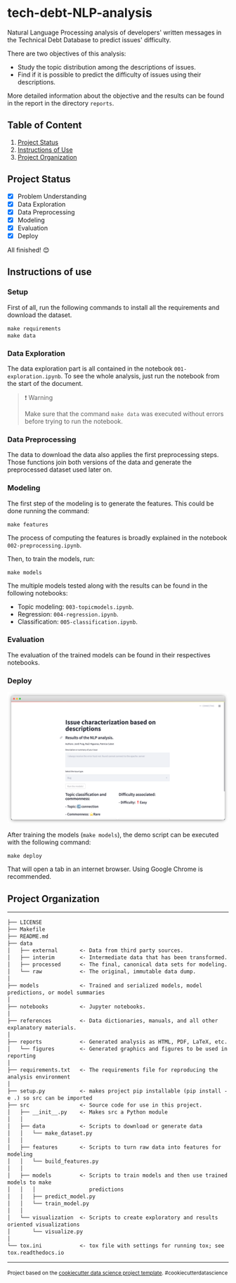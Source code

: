 # tech-debt-NLP-analysis

Natural Language Processing analysis of developers' written messages in the Technical Debt Database to predict issues' difficulty.

There are two objectives of this analysis:
 - Study the topic distribution among the descriptions of issues.
 - Find if it is possible to predict the difficulty of issues using their descriptions.

More detailed information about the objective and the results can be found in the report in the directory `reports`.

## Table of Content

1. [Project Status](#project-status)
2. [Instructions of Use](#instructions-of-use)
3. [Project Organization](#project-organization)


## Project Status

- [x] Problem Understanding
- [x] Data Exploration 
- [x] Data Preprocessing
- [x] Modeling
- [x] Evaluation
- [x] Deploy

All finished! 😊


## Instructions of use

### Setup
First of all, run the following commands to install all the requirements and download the dataset.
```{bash}
make requirements
make data
```

### Data Exploration
The data exploration part is all contained in the notebook `001-exploration.ipynb`. To see the whole analysis, just run the notebook from the start of the document.

> ❗️ Warning
>
> Make sure that the command `make data` was executed without errors before trying to run the notebook.

### Data Preprocessing 
The data to download the data also applies the first preprocessing steps. Those functions join both versions of the data and generate the preprocessed dataset used later on.

### Modeling
The first step of the modeling is to  generate the features. This could be done running the command:
```{bash}
make features
```
The process of computing the features is broadly explained in the notebook `002-preprocessing.ipynb`.

Then, to train the models, run:
```{bash}
make models
```
The multiple models tested along with the results can be found in the following notebooks: 

- Topic modeling: `003-topicmodels.ipynb`.
- Regression: `004-regression.ipynb`.
- Classification: `005-classification.ipynb`.


### Evaluation 
The evaluation of the trained models can be found in their respectives notebooks.

### Deploy

![](reports/figures/deploy_img.png)

After training the models (`make models`), the demo script can be executed with the following command:
```{bash}
make deploy
```
That will open a tab in an internet browser. Using Google Chrome is recommended.


## Project Organization
------------

    ├── LICENSE
    ├── Makefile           
    ├── README.md          
    ├── data
    │   ├── external       <- Data from third party sources.
    │   ├── interim        <- Intermediate data that has been transformed.
    │   ├── processed      <- The final, canonical data sets for modeling.
    │   └── raw            <- The original, immutable data dump.
    │
    ├── models             <- Trained and serialized models, model predictions, or model summaries
    │
    ├── notebooks          <- Jupyter notebooks.
    │
    ├── references         <- Data dictionaries, manuals, and all other explanatory materials.
    │
    ├── reports            <- Generated analysis as HTML, PDF, LaTeX, etc.
    │   └── figures        <- Generated graphics and figures to be used in reporting
    │
    ├── requirements.txt   <- The requirements file for reproducing the analysis environment
    │
    ├── setup.py           <- makes project pip installable (pip install -e .) so src can be imported
    ├── src                <- Source code for use in this project.
    │   ├── __init__.py    <- Makes src a Python module
    │   │
    │   ├── data           <- Scripts to download or generate data
    │   │   └── make_dataset.py
    │   │
    │   ├── features       <- Scripts to turn raw data into features for modeling
    │   │   └── build_features.py
    │   │
    │   ├── models         <- Scripts to train models and then use trained models to make
    │   │   │                 predictions
    │   │   ├── predict_model.py
    │   │   └── train_model.py
    │   │
    │   └── visualization  <- Scripts to create exploratory and results oriented visualizations
    │       └── visualize.py
    │
    └── tox.ini            <- tox file with settings for running tox; see tox.readthedocs.io


--------

<p><small>Project based on the <a target="_blank" href="https://drivendata.github.io/cookiecutter-data-science/">cookiecutter data science project template</a>. #cookiecutterdatascience</small></p>
